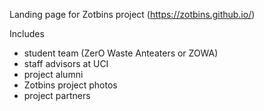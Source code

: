 Landing page for Zotbins project (https://zotbins.github.io/)

Includes
  - student team (ZerO Waste Anteaters or ZOWA)
  - staff advisors at UCI
  - project alumni
  - Zotbins project photos
  - project partners
